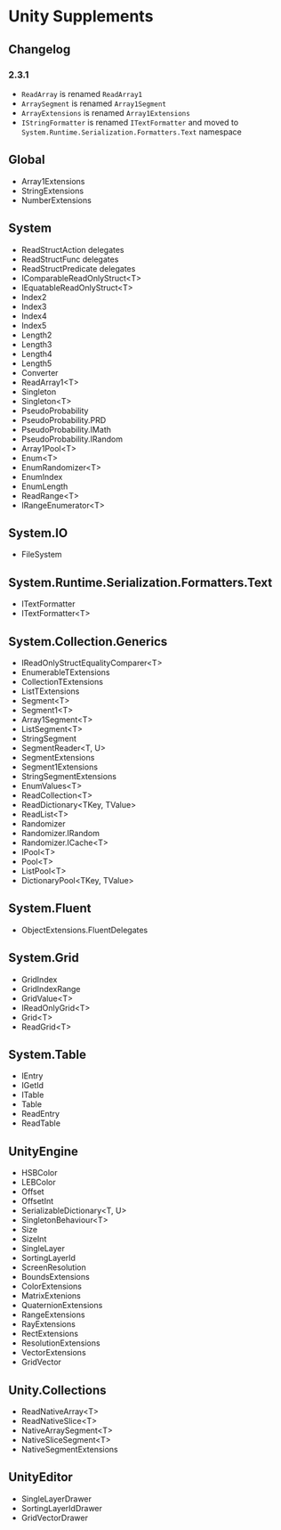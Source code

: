 # Unity Supplements

## Changelog

### 2.3.1
- `ReadArray` is renamed `ReadArray1`
- `ArraySegment` is renamed `Array1Segment`
- `ArrayExtensions` is renamed `Array1Extensions`
- `IStringFormatter` is renamed `ITextFormatter` and moved to `System.Runtime.Serialization.Formatters.Text` namespace

## Global

- Array1Extensions
- StringExtensions
- NumberExtensions

## System

- ReadStructAction delegates
- ReadStructFunc delegates
- ReadStructPredicate delegates
- IComparableReadOnlyStruct\<T>
- IEquatableReadOnlyStruct\<T>
- Index2
- Index3
- Index4
- Index5
- Length2
- Length3
- Length4
- Length5
- Converter
- ReadArray1\<T>
- Singleton
- Singleton\<T>
- PseudoProbability
- PseudoProbability.PRD
- PseudoProbability.IMath
- PseudoProbability.IRandom
- Array1Pool\<T>
- Enum\<T>
- EnumRandomizer\<T>
- EnumIndex
- EnumLength
- ReadRange\<T>
- IRangeEnumerator\<T>

## System.IO

- FileSystem

## System.Runtime.Serialization.Formatters.Text

- ITextFormatter
- ITextFormatter\<T>

## System.Collection.Generics

- IReadOnlyStructEqualityComparer\<T>
- EnumerableTExtensions
- CollectionTExtensions
- ListTExtensions
- Segment\<T>
- Segment1\<T>
- Array1Segment\<T>
- ListSegment\<T>
- StringSegment
- SegmentReader\<T, U>
- SegmentExtensions
- Segment1Extensions
- StringSegmentExtensions
- EnumValues\<T>
- ReadCollection\<T>
- ReadDictionary\<TKey, TValue>
- ReadList\<T>
- Randomizer
- Randomizer.IRandom
- Randomizer.ICache\<T>
- IPool\<T>
- Pool\<T>
- ListPool\<T>
- DictionaryPool\<TKey, TValue>

## System.Fluent

- ObjectExtensions.FluentDelegates

## System.Grid

- GridIndex
- GridIndexRange
- GridValue\<T>
- IReadOnlyGrid\<T>
- Grid\<T>
- ReadGrid\<T>

## System.Table

- IEntry
- IGetId
- ITable
- Table
- ReadEntry
- ReadTable

## UnityEngine

- HSBColor
- LEBColor
- Offset
- OffsetInt
- SerializableDictionary\<T, U>
- SingletonBehaviour\<T>
- Size
- SizeInt
- SingleLayer
- SortingLayerId
- ScreenResolution
- BoundsExtensions
- ColorExtensions
- MatrixExtenions
- QuaternionExtensions
- RangeExtensions
- RayExtensions
- RectExtensions
- ResolutionExtensions
- VectorExtensions
- GridVector

## Unity.Collections

- ReadNativeArray\<T>
- ReadNativeSlice\<T>
- NativeArraySegment\<T>
- NativeSliceSegment\<T>
- NativeSegmentExtensions

## UnityEditor
- SingleLayerDrawer
- SortingLayerIdDrawer
- GridVectorDrawer
